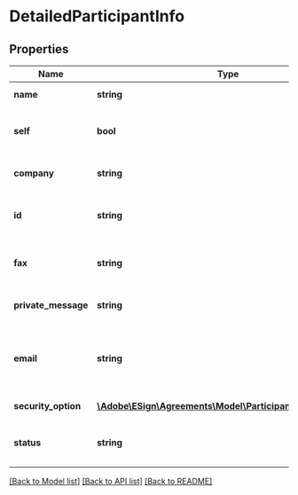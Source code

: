 # DetailedParticipantInfo

## Properties
Name | Type | Description | Notes
------------ | ------------- | ------------- | -------------
**name** | **string** | The name of the participant, if available. This cannot be changed as part of the PUT call. | [optional] 
**self** | **bool** | True if this participant is the same user that is calling the API. Returned as part of Get. Ignored (not required) if modifying a participant set (PUT). | [optional] 
**company** | **string** | The company of the participant, if available. This cannot be changed as part of the PUT call. | [optional] 
**id** | **string** | The unique identifier of the participant. This will be returned as part of Get call but is not mandatory to be passed as part of PUT call for agreements/{id}/members/participantSets/{id}. | [optional] 
**fax** | **string** | Fax of the participant. New Agreements can not be created with fax option. This is only returned for legacy agreements created with fax as participants | [optional] 
**private_message** | **string** | The private message of the participant, if available. This cannot be changed as part of the PUT call. | [optional] 
**email** | **string** | Email of the participant. In case of modifying a participant set (PUT) this is a required field. In case of GET, this is the required field and will always be returned unless it is a fax workflow (legacy agreements) that were created using fax as input | [optional] 
**security_option** | [**\Adobe\ESign\Agreements\Model\ParticipantSecurityOption**](ParticipantSecurityOption.md) | Security options that apply to the participant. This cannot be changed as part of the PUT call | [optional] 
**status** | **string** | The status of the participant. This cannot be changed as part of the PUT call. New participants will be ignored if added with a REPLACED status. | [optional] 

[[Back to Model list]](../README.md#documentation-for-models) [[Back to API list]](../README.md#documentation-for-api-endpoints) [[Back to README]](../README.md)


